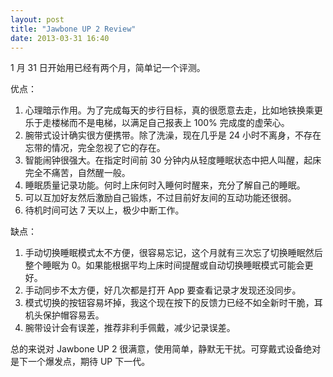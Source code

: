 ```yaml
---
layout: post
title: "Jawbone UP 2 Review"
date: 2013-03-31 16:40
---
```


1 月 31 日开始用已经有两个月，简单记一个评测。

优点：

1. 心理暗示作用。为了完成每天的步行目标，真的很愿意去走，比如地铁换乘更乐于走楼梯而不是电梯，以满足自己报表上 100% 完成度的虚荣心。
1. 腕带式设计确实很方便携带。除了洗澡，现在几乎是 24 小时不离身，不存在忘带的情况，完全忽视了它的存在。
1. 智能闹钟很强大。在指定时间前 30 分钟内从轻度睡眠状态中把人叫醒，起床完全不痛苦，自然醒一般。
1. 睡眠质量记录功能。何时上床何时入睡何时醒来，充分了解自己的睡眠。
1. 可以互加好友然后激励自己锻炼，不过目前好友间的互动功能还很弱。
1. 待机时间可达 7 天以上，极少中断工作。

缺点：

1. 手动切换睡眠模式太不方便，很容易忘记，这个月就有三次忘了切换睡眠然后整个睡眠为 0。如果能根据平均上床时间提醒或自动切换睡眠模式可能会更好。
1. 手动同步不太方便，好几次都是打开 App 要查看记录才发现还没同步。
1. 模式切换的按钮容易坏掉，我这个现在按下的反馈力已经不如全新时干脆，耳机头保护帽容易丢。
1. 腕带设计会有误差，推荐非利手佩戴，减少记录误差。

总的来说对 Jawbone UP 2 很满意，使用简单，静默无干扰。可穿戴式设备绝对是下一个爆发点，期待 UP 下一代。

